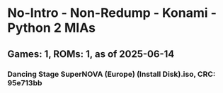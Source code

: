# No-Intro - Non-Redump - Konami - Python 2 MIAs
## Games: 1, ROMs: 1, as of 2025-06-14

### Dancing Stage SuperNOVA (Europe) (Install Disk).iso, CRC: 95e713bb
